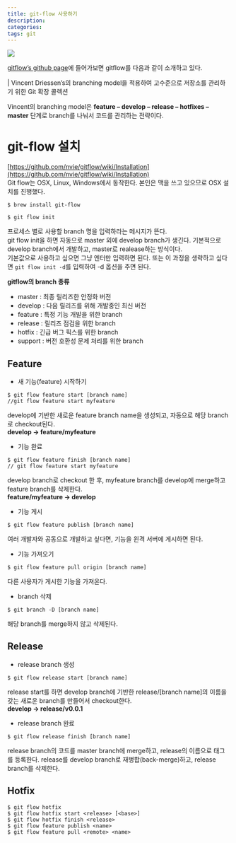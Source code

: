 ```yaml
---
title: git-flow 사용하기
description: 
categories: 
tags: git
---
```


![](https://blog.axosoft.com/wp-content/uploads/2017/01/git-flow-og.png)

[gitflow’s github page]((https://github.com/nvie/gitflow))에 들어가보면 gitflow를 다음과 같이 소개하고 있다.

| Vincent Driessen’s의 branching model을 적용하여 고수준으로 저장소를 관리하기 위한 Git 확장 콜렉션

Vincent의 branching model은 **feature – develop – release – hotfixes – master** 단계로 branch를 나눠서 코드를 관리하는 전략이다.

# git-flow 설치

[https://github.com/nvie/gitflow/wiki/Installation](https://github.com/nvie/gitflow/wiki/Installation)<br/>
Git flow는 OSX, Linux, Windows에서 동작한다. 본인은 맥을 쓰고 있으므로 OSX 설치를 진행했다.
```
$ brew install git-flow
```
```
$ git flow init
```
프로세스 별로 사용할 branch 명을 입력하라는 메시지가 뜬다.<br/>
git flow init을 하면 자동으로 master 외에 develop branch가 생긴다. 기본적으로 develop branch에서 개발하고, master로 realease하는 방식이다.<br/>
기본값으로 사용하고 싶으면 그냥 엔터만 입력하면 된다. 또는 이 과정을 생략하고 싶다면 `git flow init -d`를 입력하여 -d 옵션을 주면 된다.

**gitflow의 branch 종류**
* master : 최종 릴리즈한 안정화 버전
* develop : 다음 릴리즈를 위해 개발중인 최신 버전
* feature : 특정 기능 개발을 위한 branch
* release : 릴리즈 점검을 위한 branch
* hotfix : 긴급 버그 픽스를 위한 branch
* support : 버전 호환성 문제 처리를 위한 branch

## Feature

* 새 기능(feature) 시작하기
```
$ git flow feature start [branch name]
//git flow feature start myfeature
```

develop에 기반한 새로운 feature branch name을 생성되고, 자동으로 해당 branch로 checkout된다.<br/>
**develop -> feature/myfeature**

* 기능 완료
```
$ git flow feature finish [branch name]
// git flow feature start myfeature
```

develop branch로 checkout 한 후, myfeature branch를 develop에 merge하고 feature branch를 삭제한다.<br/>
**feature/myfeature -> develop**

* 기능 게시
```
$ git flow feature publish [branch name]
```

여러 개발자와 공동으로 개발하고 싶다면, 기능을 윈격 서버에 게시하면 된다.

* 기능 가져오기
```
$ git flow feature pull origin [branch name]
```

다른 사용자가 게시한 기능을 가져온다.

* branch 삭제
```
$ git branch -D [branch name]
```

해당 branch를 merge하지 않고 삭제된다.

## Release

* release branch 생성

```
$ git flow release start [branch name]
```

release start를 하면 develop branch에 기반한 release/[branch name]의 이름을 갖는 새로운 branch를 만들어서 checkout한다.<br/>
**develop -> release/v0.0.1**

* release branch 완료

```
$ git flow release finish [branch name]
```

release branch의 코드를 master branch에 merge하고, release의 이름으로 태그를 등록한다. release를 develop branch로 재병합(back-merge)하고, release branch를 삭제한다.

## Hotfix

```
$ git flow hotfix
$ git flow hotfix start <release> [<base>]
$ git flow hotfix finish <release>
$ git flow feature publish <name>
$ git flow feature pull <remote> <name>
```
